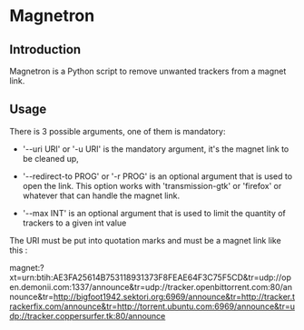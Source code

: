 Magnetron
=========

Introduction
------------
Magnetron is a Python script to remove unwanted trackers from a magnet link.

Usage
-----
There is 3 possible arguments, one of them is mandatory:

- '--uri URI' or '-u URI' is the mandatory argument, it's the magnet link to be cleaned up,

- '--redirect-to PROG' or '-r PROG' is an optional argument that is used to open the link. This option works with 'transmission-gtk' or 'firefox' or whatever that can handle the magnet link.

- '--max INT' is an optional argument that is used to limit the quantity of trackers to a given int value

The URI must be put into quotation marks and must be a magnet link like this :

magnet:?xt=urn:btih:AE3FA25614B753118931373F8FEAE64F3C75F5CD&tr=udp://open.demonii.com:1337/announce&tr=udp://tracker.openbittorrent.com:80/announce&tr=http://bigfoot1942.sektori.org:6969/announce&tr=http://tracker.trackerfix.com/announce&tr=http://torrent.ubuntu.com:6969/announce&tr=udp://tracker.coppersurfer.tk:80/announce

